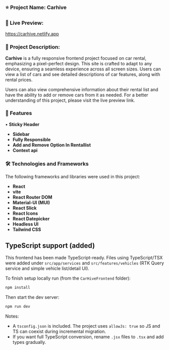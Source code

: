 

### ⭐ Project Name: **Carhive**

### 🚀 Live Preview: 
https://carhive.netlify.app


### 📝 Project Description:
**Carhive** is a fully responsive frontend project focused on car rental, emphasizing a pixel-perfect design. This site is crafted to adapt to any device, ensuring a seamless experience across all screen sizes. Users can view a list of cars and see detailed descriptions of car features, along with rental prices.

Users can also view comprehensive information about their rental list and have the ability to add or remove cars from it as needed. For a better understanding of this project, please visit the live preview link.


### 🌟 Features
• **Sticky Header**
* **Sidebar**
* **Fully Responsible**
* **Add and Remove Option In Rentallist** 
* **Context api**


### 🛠️ Technologies and Frameworks
The following frameworks and libraries were used in this project:

* **React**
* **vite**
* **React Router DOM**
* **Material-UI (MUI)**
* **React Slick**
* **React Icons**
* **React Datepicker**
* **Headless UI**
* **Tailwind CSS**

## TypeScript support (added)

This frontend has been made TypeScript-ready. Files using TypeScript/TSX were added under `src/app/services` and `src/features/vehicles` (RTK Query service and simple vehicle list/detail UI).

To finish setup locally run (from the `CarHiveFrontend` folder):

```powershell
npm install
```

Then start the dev server:

```powershell
npm run dev
```

Notes:
- A `tsconfig.json` is included. The project uses `allowJs: true` so JS and TS can coexist during incremental migration.
- If you want full TypeScript conversion, rename `.jsx` files to `.tsx` and add types gradually.

